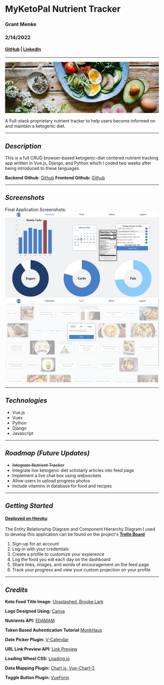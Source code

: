 # **MyKetoPal Nutrient Tracker**

### Grant Menke

### 2/14/2022

#### [GitHub](https://github.com/gmenke54) | [LinkedIn](https://www.linkedin.com/in/grant-menke-b81490223/)

---

![**Ketogenic Diet**](resources/unsplash.jpg)

A Full-stack proprietary nutrient tracker to help users become informed on and maintain a ketogenic diet.

---

## **_Description_**

This is a full CRUD browser-based ketogenic-diet centered nutrient tracking app written in Vue.js, Django, and Python which I coded two weeks after being introduced to these languages.

**Backend Github:** [Github](https://github.com/gmenke54/My_Keto_Pal)
**Frontend Github:** [Github](https://github.com/gmenke54/My_Keto_Pal_Front_End)

---

## **_Screenshots_**

Final Application Screenshots:
![**dashboard**](resources/dashboard.png)
![**feed**](resources/feed.png)

---

## **_Technologies_**

- Vue.js
- Vuex
- Python
- Django
- Javascript

---

## **_Roadmap (Future Updates)_**

- ~~Integrate Nutrient Tracker~~
- Integrate live ketogenic diet scholarly articles into feed page
- Implement a live chat box using websockets
- Allow users to upload progress photos
- Include vitamins in database for food and recipes

---

## **_Getting Started_**

#### [Deployed on Heroku](myketopal.surge.sh/)

The Entity Relationship Diagram and Component Hierarchy Diagram I used to develop this application can be found on the project's **[Trello Board](https://trello.com/b/9IyxbjNg/keto-build)**

1. Sign-up for an account
2. Log-in with your credentials
3. Create a profile to customize your expierence
4. Log the food you eat each day on the dashboard
5. Share links, images, and words of encouragement on the feed page
6. Track your progress and view your custom projection on your profile

---

## **_Credits_**

**Keto Food Title Image:** [Unsplashed, Brooke Lark](https://unsplash.com/photos/jUPOXXRNdcA)

**Logo Designed Using:** [Canva](https://www.canva.com/)

**Nutrients API:** [EDAMAM](https://developer.edamam.com/edamam-docs-nutrition-api)

**Token Based Auhentication Tutorial** [MonkHaus](https://www.youtube.com/watch?v=LXV4wn8scvM&t=2884s)

**Date Picker Plugin:** [V-Calendar](https://vcalendar.io/)

**URL Link Preview API:** [Link Preview](https://www.linkpreview.net/)

**Loading Wheel CSS:** [Loading.io](https://loading.io/css/)

**Data Mapping Plugin:** [Chart.js, Vue-Chart-3](https://vue-chart-3.netlify.app/)

**Toggle Button Plugin:** [VueForm](https://github.com/vueform/toggle)
